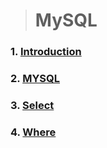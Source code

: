 > # MySQL

### 1. [Introduction](./Md/Introdunction.md)
### 2. [MYSQL](./Md/mysql.md)
### 3. [Select](./Md/Select.md)
### 4. [Where](./Md/Where.md)